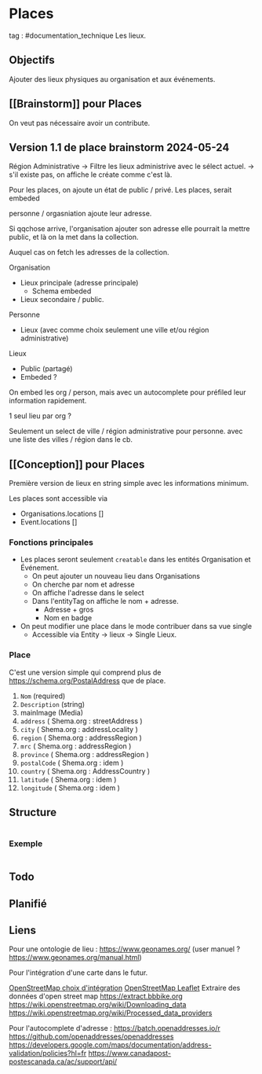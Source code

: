 # Places
tag : #documentation_technique 
Les lieux.
## Objectifs
Ajouter des lieux physiques au organisation et aux événements.

## [[Brainstorm]] pour Places
On veut pas nécessaire avoir un contribute.

## Version 1.1 de place brainstorm 2024-05-24

Région Administrative
-> Filtre les lieux administrive avec le sélect actuel.
-> s'il existe pas, on affiche le créate comme c'est là.

Pour les places, on ajoute un état de public / privé.
Les places, serait embeded

personne / orgasniation ajoute leur adresse.

Si qqchose arrive, l'organisation ajouter son adresse elle pourrait la mettre public, et là on la met dans la collection.

Auquel cas on fetch les adresses de la collection.

Organisation 
- Lieux principale (adresse principale)
	- Schema embeded
- Lieux secondaire / public.

Personne
- Lieux (avec comme choix seulement une ville et/ou région administrative)

Lieux
- Public (partagé)
- Embeded ?

On embed les org / person, mais avec un autocomplete pour préfiled leur information rapidement.

1 seul lieu par org ?

Seulement un select de ville / région administrative pour personne.
avec une liste des villes / région dans le cb.

## [[Conception]] pour Places
Première version de lieux en string simple avec les informations minimum.

Les places sont accessible via 
- Organisations.locations []
- Event.locations []

### Fonctions principales
- Les places seront seulement `creatable` dans les entités Organisation et Événement.
	- On peut ajouter un nouveau lieu dans Organisations
	- On cherche par nom et adresse
	- On affiche l'adresse dans le select
	- Dans l'entityTag on affiche le nom + adresse.
		- Adresse + gros
		- Nom en badge
- On peut modifier une place dans le mode contribuer dans sa vue single
	- Accessible via Entity -> lieux -> Single Lieux.

### Place
C'est une version simple qui comprend plus 
de https://schema.org/PostalAddress que de place.

1. `Nom` (required)
2. `Description` (string)
3. mainImage (Media)
5. `address` ( Shema.org : streetAddress )
6. `city` ( Shema.org : addressLocality )
7. `region` ( Shema.org : addressRegion )
8. `mrc` ( Shema.org : addressRegion )
9. `province` ( Shema.org : addressRegion )
10. `postalCode` ( Shema.org : idem )
11. `country` ( Shema.org : AddressCountry )
12. `latitude` ( Shema.org : idem ) 
13. `longitude` ( Shema.org : idem )


## Structure

```javascript

```

### Exemple

```javascript

```


## Todo


## Planifié


## Liens
Pour une ontologie de lieu :
https://www.geonames.org/ (user manuel ? https://www.geonames.org/manual.html)

Pour l'intégration d'une carte dans le futur.

[OpenStreetMap choix d'intégration](https://wiki.openstreetmap.org/wiki/FR:D%C3%A9ployer_sa_propre_Slippy_Map)
[OpenStreetMap Leaflet](https://leafletjs.com/)
Extraire des données d'open street map
https://extract.bbbike.org
https://wiki.openstreetmap.org/wiki/Downloading_data
https://wiki.openstreetmap.org/wiki/Processed_data_providers

Pour l'autocomplete d'adresse :
https://batch.openaddresses.io/r
https://github.com/openaddresses/openaddresses
https://developers.google.com/maps/documentation/address-validation/policies?hl=fr
https://www.canadapost-postescanada.ca/ac/support/api/